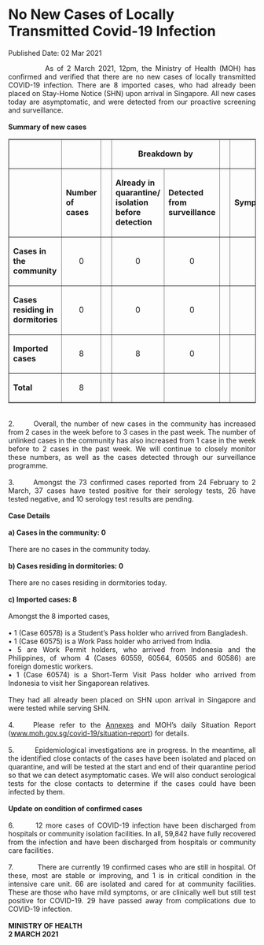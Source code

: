 <html>
    <meta http-equiv="Content-Type" content="text/html; charset=utf-8"/>
    <meta charset="utf-8"/>
    <title>No New Cases of Locally Transmitted Covid-19 Infection</title>
    <body><h1>No New Cases of Locally Transmitted Covid-19 Infection</h1>
    <p>Published Date: 02 Mar 2021</p> <p style="text-align: justify;">&nbsp; &nbsp; &nbsp; &nbsp; &nbsp; &nbsp;As of 2 March 2021, 12pm, the Ministry of Health (MOH) has confirmed and verified that there are no new cases of locally transmitted COVID-19 infection. There are 8 imported cases, who had already been placed on Stay-Home Notice (SHN) upon arrival in Singapore. All new cases today are asymptomatic, and were detected from our proactive screening and surveillance.&nbsp;&nbsp;<br><br><strong>Summary of new cases</strong><br></p><table border="1" cellspacing="0" cellpadding="0" width="605"><tbody><tr><td width="129"><p align="right">&nbsp;</p></td><td width="60"><p>&nbsp;</p></td><td width="16" valign="top"><p>&nbsp;</p></td><td width="192" colspan="2"><p align="center"><strong>Breakdown by</strong></p></td><td width="16" valign="top"><p>&nbsp;</p></td><td width="192" colspan="2"><p align="center"><strong>Breakdown by</strong></p></td></tr><tr><td width="129"><p align="right">&nbsp;</p></td><td width="60"><p><strong>Number of cases</strong></p></td><td width="16" valign="top"><p>&nbsp;</p></td><td width="96"><p><strong>Already in quarantine/ isolation before detection</strong></p></td><td width="96"><p><strong>Detected from surveillance</strong></p></td><td width="16" valign="top"><p>&nbsp;</p></td><td width="96"><p><strong>Symptomatic</strong></p></td><td width="96"><p><strong>Asymptomatic</strong></p></td></tr><tr><td width="129"><p><strong>Cases in the community</strong></p></td><td width="60"><p align="center">0</p></td><td width="16" valign="top"><p align="center">&nbsp;</p></td><td width="96"><p align="center">0</p></td><td width="96"><p align="center">0</p></td><td width="16" valign="top"><p align="center">&nbsp;</p></td><td width="96"><p align="center">0</p></td><td width="96"><p align="center">0</p></td></tr><tr><td width="129"><p><strong>Cases residing in dormitories</strong></p></td><td width="60"><p align="center">0</p></td><td width="16" valign="top"><p align="center">&nbsp;</p></td><td width="96"><p align="center">0</p></td><td width="96"><p align="center">0</p></td><td width="16" valign="top"><p align="center">&nbsp;</p></td><td width="96"><p align="center">0</p></td><td width="96"><p align="center">0</p></td></tr><tr><td width="129"><p><strong>Imported cases</strong></p></td><td width="60"><p align="center">8</p></td><td width="16" valign="top"><p align="center">&nbsp;</p></td><td width="96"><p align="center">8</p></td><td width="96"><p align="center">0</p></td><td width="16" valign="top"><p align="center">&nbsp;</p></td><td width="96"><p align="center">0</p></td><td width="96"><p align="center">8</p></td></tr><tr><td width="129"><p><strong>Total</strong></p></td><td width="60"><p align="center">8</p></td><td width="16" valign="top"><p align="center">&nbsp;</p></td><td width="96"><p align="center">&nbsp;</p></td><td width="96"><p align="center">&nbsp;</p></td><td width="16" valign="top"><p align="center">&nbsp;</p></td><td width="96"><p align="center">&nbsp;</p></td><td width="96"><p align="center">&nbsp;</p></td></tr></tbody></table><p style="text-align: justify;"><br>2.&nbsp; &nbsp; &nbsp; &nbsp;Overall, the number of new cases in the community has increased from 2 cases in the week before to 3 cases in the past week. The number of unlinked cases in the community has also increased from 1 case in the week before to 2 cases in the past week. We will continue to closely monitor these numbers, as well as the cases detected through our surveillance programme.<br><br>3.&nbsp; &nbsp; &nbsp; Amongst the 73 confirmed cases reported from 24 February to 2 March, 37 cases have tested positive for their serology tests, 26 have tested negative, and 10 serology test results are pending.<br><br><strong>Case Details<br><br>a) Cases in the community: 0</strong><br><br>There are no cases in the community today.&nbsp;<br><br><strong>b) Cases residing in dormitories: 0<br></strong><br>There are no cases residing in dormitories today.&nbsp;<br><br><strong>c) Imported cases: 8<br></strong><br>Amongst the 8 imported cases,&nbsp;<br><br>• 1 (Case 60578) is a Student’s Pass holder who arrived from Bangladesh.<br>• 1 (Case 60575) is a Work Pass holder who arrived from India.<br>• 5 are Work Permit holders, who arrived from Indonesia and the Philippines, of whom 4 (Cases 60559, 60564, 60565 and 60586) are foreign domestic workers.<br>• 1 (Case 60574) is a Short-Term Visit Pass holder who arrived from Indonesia to visit her Singaporean relatives.<br><br>They had all already been placed on SHN upon arrival in Singapore and were tested while serving SHN.&nbsp;<br><br>4.&nbsp; &nbsp; Please refer to the <a href="/docs/librariesprovider5/default-document-library/annexes9bd223f5c614471abc3461d036c3b605.pdf?sfvrsn=8c7042e0_0" title="Annexes">Annexes</a>&nbsp;and MOH’s daily Situation Report (<a href="http://www.moh.gov.sg/covid-19/situation-report" title="" class="" target="">www.moh.gov.sg/covid-19/situation-report</a>) for details.&nbsp;<br><br>5.&nbsp; &nbsp; &nbsp; &nbsp; Epidemiological investigations are in progress. In the meantime, all the identified close contacts of the cases have been isolated and placed on quarantine, and will be tested at the start and end of their quarantine period so that we can detect asymptomatic cases. We will also conduct serological tests for the close contacts to determine if the cases could have been infected by them.<br><br><strong>Update on condition of confirmed cases<br></strong><br>6.&nbsp; &nbsp; &nbsp; &nbsp;12 more cases of COVID-19 infection have been discharged from hospitals or community isolation facilities. In all, 59,842 have fully recovered from the infection and have been discharged from hospitals or community care facilities.&nbsp;<br><br>7.&nbsp; &nbsp; &nbsp; &nbsp; &nbsp; &nbsp;There are currently 19 confirmed cases who are still in hospital. Of these, most are stable or improving, and 1 is in critical condition in the intensive care unit. 66 are isolated and cared for at community facilities. These are those who have mild symptoms, or are clinically well but still test positive for COVID-19. 29 have passed away from complications due to COVID-19 infection.&nbsp;<br><br><strong>MINISTRY OF HEALTH<br>2 MARCH 2021</strong><br></p><div><br></div></body>
</html>